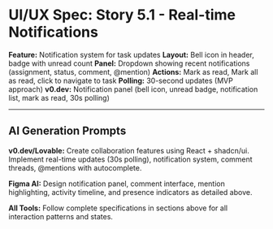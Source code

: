 # UI/UX Spec: Story 5.1 - Real-time Notifications
**Feature:** Notification system for task updates
**Layout:** Bell icon in header, badge with unread count
**Panel:** Dropdown showing recent notifications (assignment, status, comment, @mention)
**Actions:** Mark as read, Mark all as read, click to navigate to task
**Polling:** 30-second updates (MVP approach)
**v0.dev:** Notification panel (bell icon, unread badge, notification list, mark as read, 30s polling)


---

## AI Generation Prompts

**v0.dev/Lovable:** Create collaboration features using React + shadcn/ui. Implement real-time updates (30s polling), notification system, comment threads, @mentions with autocomplete.

**Figma AI:** Design notification panel, comment interface, mention highlighting, activity timeline, and presence indicators as detailed above.

**All Tools:** Follow complete specifications in sections above for all interaction patterns and states.

